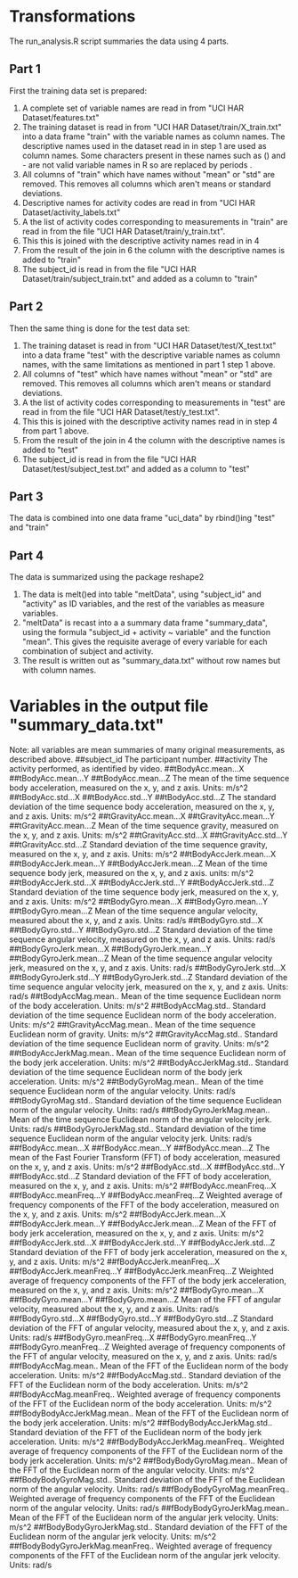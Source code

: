 # Transformations
The run_analysis.R script summaries the data using 4 parts.

## Part 1
First the training data set is prepared:
1. A complete set of variable names are read in from "UCI HAR Dataset/features.txt"
2. The training dataset is read in from "UCI HAR Dataset/train/X_train.txt" into a data frame "train" with the variable names as column names. The descriptive names used in the dataset read in in step 1 are used as column names. Some characters present in these names such as () and - are not valid variable names in R so are replaced by periods .
3. All columns of "train" which have names without "mean" or "std" are removed. This removes all columns which aren't means or standard deviations.
4. Descriptive names for activity codes are read in from "UCI HAR Dataset/activity_labels.txt"
5. A the list of activity codes corresponding to measurements in "train" are read in from the file "UCI HAR Dataset/train/y_train.txt".
6. This this is joined with the descriptive activity names read in in 4
7. From the result of the join in 6 the column with the descriptive names is added to "train"
8. The subject_id is read in from the file "UCI HAR Dataset/train/subject_train.txt" and added as a column to "train"

## Part 2
Then the same thing is done for the test data set:
1. The training dataset is read in from "UCI HAR Dataset/test/X_test.txt" into a data frame "test" with the descriptive variable names as column names, with the same limitations as mentioned in part 1 step 1 above.
2. All columns of "test" which have names without "mean" or "std" are removed. This removes all columns which aren't means or standard deviations.
3. A the list of activity codes corresponding to measurements in "test" are read in from the file "UCI HAR Dataset/test/y_test.txt".
4. This this is joined with the descriptive activity names read in in step 4 from part 1 above.
5. From the result of the join in 4 the column with the descriptive names is added to "test"
6. The subject_id is read in from the file "UCI HAR Dataset/test/subject_test.txt" and added as a column to "test"

## Part 3
The data is combined into one data frame "uci_data" by rbind()ing "test" and "train"

## Part 4
The data is summarized using the package reshape2
1. The data is melt()ed into table "meltData", using "subject_id" and "activity" as ID variables, and the rest of the variables as measure variables.
2. "meltData" is recast into a a summary data frame "summary_data", using the formula "subject_id + activity ~ variable" and the function "mean". This gives the requisite average of every variable for each combination of subject and activity.
3. The result is written out as "summary_data.txt" without row names but with column names.

# Variables in the output file "summary_data.txt"
Note: all variables are mean summaries of many original measurements, as described above.
##subject_id
The participant number.
##activity
The activity performed, as identified by video.
##tBodyAcc.mean...X
##tBodyAcc.mean...Y
##tBodyAcc.mean...Z
The mean of the time sequence body acceleration, measured on the x, y, and z axis. Units: m/s^2
##tBodyAcc.std...X
##tBodyAcc.std...Y
##tBodyAcc.std...Z
The standard deviation of the time sequence body acceleration, measured on the x, y, and z axis. Units: m/s^2
##tGravityAcc.mean...X
##tGravityAcc.mean...Y
##tGravityAcc.mean...Z
Mean of the time sequence gravity, measured on the x, y, and z axis. Units: m/s^2
##tGravityAcc.std...X
##tGravityAcc.std...Y
##tGravityAcc.std...Z
Standard deviation of the time sequence gravity, measured on the x, y, and z axis. Units: m/s^2
##tBodyAccJerk.mean...X
##tBodyAccJerk.mean...Y
##tBodyAccJerk.mean...Z
Mean of the time sequence body jerk, measured on the x, y, and z axis. units: m/s^2
##tBodyAccJerk.std...X
##tBodyAccJerk.std...Y
##tBodyAccJerk.std...Z
Standard deviation of the time sequence body jerk, measured on the x, y, and z axis. Units: m/s^2
##tBodyGyro.mean...X
##tBodyGyro.mean...Y
##tBodyGyro.mean...Z
Mean of the time sequence angular velocity, measured about the x, y, and z axis. Units: rad/s
##tBodyGyro.std...X
##tBodyGyro.std...Y
##tBodyGyro.std...Z
Standard deviation of the time sequence angular velocity, measured on the x, y, and z axis. Units: rad/s
##tBodyGyroJerk.mean...X
##tBodyGyroJerk.mean...Y
##tBodyGyroJerk.mean...Z
Mean of the time sequence angular velocity jerk, measured on the x, y, and z axis. Units: rad/s
##tBodyGyroJerk.std...X
##tBodyGyroJerk.std...Y
##tBodyGyroJerk.std...Z
Standard deviation of the time sequence angular velocity jerk, measured on the x, y, and z axis. Units: rad/s
##tBodyAccMag.mean..
Mean of the time sequence Euclidean norm of the body acceleration. Units: m/s^2
##tBodyAccMag.std..
Standard deviation of the time sequence Euclidean norm of the body acceleration. Units: m/s^2
##tGravityAccMag.mean..
Mean of the time sequence Euclidean norm of gravity. Units: m/s^2
##tGravityAccMag.std..
Standard deviation of the time sequence Euclidean norm of gravity. Units: m/s^2
##tBodyAccJerkMag.mean..
Mean of the time sequence Euclidean norm of the body jerk acceleration. Units: m/s^2
##tBodyAccJerkMag.std..
Standard deviation of the time sequence Euclidean norm of the body jerk acceleration. Units: m/s^2
##tBodyGyroMag.mean..
Mean of the time sequence Euclidean norm of the angular velocity. Units: rad/s
##tBodyGyroMag.std..
Standard deviation of the time sequence Euclidean norm of the angular velocity. Units: rad/s
##tBodyGyroJerkMag.mean..
Mean of the time sequence Euclidean norm of the angular velocity jerk. Units: rad/s
##tBodyGyroJerkMag.std..
Standard deviation of the time sequence Euclidean norm of the angular velocity jerk. Units: rad/s
##fBodyAcc.mean...X
##fBodyAcc.mean...Y
##fBodyAcc.mean...Z
The mean of the Fast Fourier Transform (FFT) of body acceleration, measured on the x, y, and z axis. Units: m/s^2
##fBodyAcc.std...X
##fBodyAcc.std...Y
##fBodyAcc.std...Z
Standard deviation of the FFT of body acceleration, measured on the x, y, and z axis. Units: m/s^2
##fBodyAcc.meanFreq...X
##fBodyAcc.meanFreq...Y
##fBodyAcc.meanFreq...Z
Weighted average of frequency components of the FFT of the body acceleration, measured on the x, y, and z axis. Units: m/s^2
##fBodyAccJerk.mean...X
##fBodyAccJerk.mean...Y
##fBodyAccJerk.mean...Z
Mean of the FFT of body jerk acceleration, measured on the x, y, and z axis. Units: m/s^2
##fBodyAccJerk.std...X
##fBodyAccJerk.std...Y
##fBodyAccJerk.std...Z
Standard deviation of the FFT of body jerk acceleration, measured on the x, y, and z axis. Units: m/s^2
##fBodyAccJerk.meanFreq...X
##fBodyAccJerk.meanFreq...Y
##fBodyAccJerk.meanFreq...Z
Weighted average of frequency components of the FFT of the body jerk acceleration, measured on the x, y, and z axis. Units: m/s^2
##fBodyGyro.mean...X
##fBodyGyro.mean...Y
##fBodyGyro.mean...Z
Mean of the FFT of angular velocity, measured about the x, y, and z axis. Units: rad/s
##fBodyGyro.std...X
##fBodyGyro.std...Y
##fBodyGyro.std...Z
Standard deviation of the FFT of angular velocity, measured about the x, y, and z axis. Units: rad/s
##fBodyGyro.meanFreq...X
##fBodyGyro.meanFreq...Y
##fBodyGyro.meanFreq...Z
Weighted average of frequency components of the FFT of angular velocity, measured on the x, y, and z axis. Units: rad/s
##fBodyAccMag.mean..
Mean of the FFT of the Euclidean norm of the body acceleration. Units: m/s^2
##fBodyAccMag.std..
Standard deviation of the FFT of the Euclidean norm of the body acceleration. Units: m/s^2
##fBodyAccMag.meanFreq..
Weighted average of frequency components of the FFT of the Euclidean norm of the body acceleration. Units: m/s^2
##fBodyBodyAccJerkMag.mean..
Mean of the FFT of the Euclidean norm of the body jerk acceleration. Units: m/s^2
##fBodyBodyAccJerkMag.std..
Standard deviation of the FFT of the Euclidean norm of the body jerk acceleration. Units: m/s^2
##fBodyBodyAccJerkMag.meanFreq..
Weighted average of frequency components of the FFT of the Euclidean norm of the body jerk acceleration. Units: m/s^2
##fBodyBodyGyroMag.mean..
Mean of the FFT of the Euclidean norm of the angular velocity. Units: m/s^2
##fBodyBodyGyroMag.std..
Standard deviation of the FFT of the Euclidean norm of the angular velocity. Units: rad/s
##fBodyBodyGyroMag.meanFreq..
Weighted average of frequency components of the FFT of the Euclidean norm of the angular velocity. Units: rad/s
##fBodyBodyGyroJerkMag.mean..
Mean of the FFT of the Euclidean norm of the angular jerk velocity. Units: m/s^2
##fBodyBodyGyroJerkMag.std..
Standard deviation of the FFT of the Euclidean norm of the angular jerk velocity. Units: m/s^2
##fBodyBodyGyroJerkMag.meanFreq..
Weighted average of frequency components of the FFT of the Euclidean norm of the angular jerk velocity. Units: rad/s
